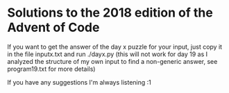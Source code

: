 # Solutions to the 2018 edition of the Advent of Code

If you want to get the answer of the day x puzzle for your input, just copy it in the file inputx.txt and run ./dayx.py (this will not work for day 19 as I analyzed the structure of my own input to find a non-generic answer, see program19.txt for more details)

If you have any suggestions I'm always listening :1
